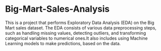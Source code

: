 # Big-Mart-Sales-Analysis
This is a project that performs Exploratory Data Analysis (EDA) on the Big Mart sales dataset. The EDA consists of various data preprocessing steps, such as handling missing values, detecting outliers, and transforming categorical variables to numerical ones.It also includes using Machine Learning models to make predictions, based on the data.

